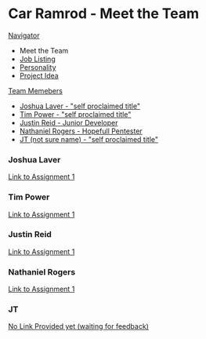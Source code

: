 # Car Ramrod - Meet the Team

<style type="text/css">
img[src*="#face"] {
   width:25%;
   float:right;
   margin:10px;
}

<!-- Styling in Markdown is essentially non-existent. Use inline style tags to customise the page further, or create 
a custom jekyll theme. -->
</style>

[Navigator](./README.md)
- Meet the Team
- [Job Listing](#job-listing)
- [Personality](#what-is-my-personality-like)
- [Project Idea](#my-awesome-untitled-project)


[Team Memebers](#)
- [Joshua Laver - "self proclaimed title"](#joshualaver)
- [Tim Power - "self proclaimed title"](#timpower)
- [Justin Reid - Junior Developer](#justinreid)
- [Nathaniel Rogers - Hopefull Pentester](#nathanielrogers)
- [JT (not sure name) - "self proclaimed title"](#jt)

### Joshua Laver
[Link to Assignment 1](https://lavren55.github.io/index.html)

### Tim Power
[Link to Assignment 1](https://timpower90.github.io)

### Justin Reid
[Link to Assignment 1](https://jayarghargh.github.io/)

### Nathaniel Rogers
[Link to Assignment 1](https://pivitparkour94.github.io/rmit-intro2it-a1/)

### JT
[No Link Provided yet (waiting for feedback)]()



